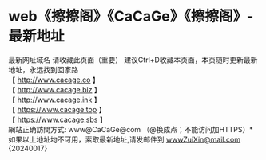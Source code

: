 # web《擦擦阁》《CaCaGe》《擦擦阁》-最新地址
最新网址域名
请收藏此页面（重要） 建议Ctrl+D收藏本页面，本页随时更新最新地址，永远找到回家路
<br>
【 http://www.cacage.co 】
<br>
【 http://www.cacage.biz 】
<br>
【 http://www.cacage.ink 】
<br>
【 https://www.cacage.top 】
<br>
【 https://www.cacage.sbs 】
<br>
網站正确訪問方式: www@CaCaGe@com （@换成点；不能访问加HTTPS）*
<br>
如果以上地址均不可用，索取最新地址,请发邮件到 wwwZuiXin@mail.com  
{20240017}
